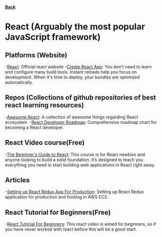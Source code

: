 **[Back](/README.md/)**

# React (Arguably the most popular JavaScript framework)

## Platforms (Website)

-[React](https://reactjs.org/): Official react website -[Create React App](https://create-react-app.dev/): You don't need to learn and configure many build tools. Instant reloads help you focus on development. When it's time to deploy, your bundles are optimized automatically.

## Repos (Collections of github repositories of best react learning resources)

-[Awesome React](https://github.com/enaqx/awesome-react): A collection of awesome things regarding React ecosystem.
-[React Developer Roadmap](https://github.com/adam-golab/react-developer-roadmap): Comprehensive roadmap chart for becoming a React developer.

## React Video course(Free)

-[The Beginner's Guide to React](https://egghead.io/courses/the-beginner-s-guide-to-react): This course is for React newbies and anyone looking to build a solid foundation. It’s designed to teach you everything you need to start building web applications in React right away.

## Articles
-[Setting up React Redux App For Production](https://medium.com/@gobindathakur/setting-up-react-redux-application-for-production-and-hosting-in-aws-ec2-8bbb8bf3c643): Setting up React Redux application for production and hosting in AWS EC2.

## React Tutorial for Beginners(Free)
-[React Tutorial For Beginners](https://www.youtube.com/watch?v=dGcsHMXbSOA&list=PLDyQo7g0_nsVHmyZZpVJyFn5ojlboVEhE&pbjreload=101): This react video is aimed for beginners, so if you have never worked with react before this will be a good start.
